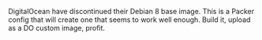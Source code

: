 DigitalOcean have discontinued their Debian 8 base image. This is a Packer
config that will create one that seems to work well enough. Build it, upload as
a DO custom image, profit.
